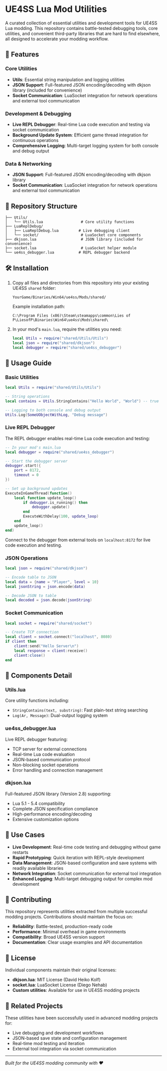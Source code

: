 # UE4SS Lua Mod Utilities

A curated collection of essential utilities and development tools for UE4SS Lua modding. This repository contains battle-tested debugging tools, core utilities, and convenient third-party libraries that are hard to find elsewhere, all designed to accelerate your modding workflow.

## 🚀 Features

### Core Utilities
- **Utils**: Essential string manipulation and logging utilities
- **JSON Support**: Full-featured JSON encoding/decoding with dkjson library (included for convenience)
- **Socket Communication**: LuaSocket integration for network operations and external tool communication

### Development & Debugging
- **Live REPL Debugger**: Real-time Lua code execution and testing via socket communication
- **Background Update System**: Efficient game thread integration for continuous operations
- **Comprehensive Logging**: Multi-target logging system for both console and debug output

### Data & Networking
- **JSON Support**: Full-featured JSON encoding/decoding with dkjson library
- **Socket Communication**: LuaSocket integration for network operations and external tool communication

## 📁 Repository Structure

```
├── Utils/
│   └── Utils.lua                 # Core utility functions
├── LuaReplDebug/
│   ├── LuaReplDebug.lua         # Live debugging client
│   └── socket/                   # LuaSocket core components
├── dkjson.lua                    # JSON library (included for convenience)
├── socket.lua                    # LuaSocket helper module
└── ue4ss_debugger.lua           # REPL debugger backend
```

## 🛠 Installation

1. Copy all files and directories from this repository into your existing UE4SS `shared` folder:
   ```
   YourGame/Binaries/Win64/ue4ss/Mods/shared/
   ```
   
   Example installation path:
   ```
   C:\Program Files (x86)\Steam\steamapps\common\Lies of P\LiesofP\Binaries\Win64\ue4ss\Mods\shared\
   ```

2. In your mod's `main.lua`, require the utilities you need:
   ```lua
   local Utils = require("shared/Utils/Utils")
   local json = require("shared/dkjson")
   local debugger = require("shared/ue4ss_debugger")
   ```

## 📖 Usage Guide

### Basic Utilities

```lua
local Utils = require("shared/Utils/Utils")

-- String operations
local contains = Utils.StringContains("Hello World", "World") -- true

-- Logging to both console and debug output
Utils.Log(SomeUObjectWithLog, "Debug message")
```

### Live REPL Debugger

The REPL debugger enables real-time Lua code execution and testing:

```lua
-- In your mod's main.lua
local debugger = require("shared/ue4ss_debugger")

-- Start the debugger server
debugger.start({
    port = 8172,
    timeout = 0
})

-- Set up background updates
ExecuteInGameThread(function()
    local function update_loop()
        if debugger.is_running() then
            debugger.update()
        end
        ExecuteWithDelay(100, update_loop)
    end
    update_loop()
end)
```

Connect to the debugger from external tools on `localhost:8172` for live code execution and testing.

### JSON Operations

```lua
local json = require("shared/dkjson")

-- Encode table to JSON
local data = {name = "Player", level = 10}
local jsonString = json.encode(data)

-- Decode JSON to table
local decoded = json.decode(jsonString)
```

### Socket Communication

```lua
local socket = require("shared/socket")

-- Create TCP connection
local client = socket.connect("localhost", 8080)
if client then
    client:send("Hello Server\n")
    local response = client:receive()
    client:close()
end
```

## 🔧 Components Detail

### Utils.lua
Core utility functions including:
- `StringContains(text, substring)`: Fast plain-text string searching
- `Log(Ar, Message)`: Dual-output logging system

### ue4ss_debugger.lua
Live REPL debugger featuring:
- TCP server for external connections
- Real-time Lua code evaluation
- JSON-based communication protocol
- Non-blocking socket operations
- Error handling and connection management

### dkjson.lua
Full-featured JSON library (Version 2.8) supporting:
- Lua 5.1 - 5.4 compatibility
- Complete JSON specification compliance
- High-performance encoding/decoding
- Extensive customization options

## 🎯 Use Cases

- **Live Development**: Real-time code testing and debugging without game restarts
- **Rapid Prototyping**: Quick iteration with REPL-style development
- **Data Management**: JSON-based configuration and save systems with readily available libraries
- **Network Integration**: Socket communication for external tool integration
- **Enhanced Logging**: Multi-target debugging output for complex mod development

## 🤝 Contributing

This repository represents utilities extracted from multiple successful modding projects. Contributions should maintain the focus on:
- **Reliability**: Battle-tested, production-ready code
- **Performance**: Minimal overhead in game environments
- **Compatibility**: Broad UE4SS version support
- **Documentation**: Clear usage examples and API documentation

## 📜 License

Individual components maintain their original licenses:
- **dkjson.lua**: MIT License (David Heiko Kolf)
- **socket.lua**: LuaSocket License (Diego Nehab)
- **Custom utilities**: Available for use in UE4SS modding projects

## 🔗 Related Projects

These utilities have been successfully used in advanced modding projects for:
- Live debugging and development workflows
- JSON-based save state and configuration management
- Real-time mod testing and iteration
- External tool integration via socket communication

---

*Built for the UE4SS modding community with ❤️* 